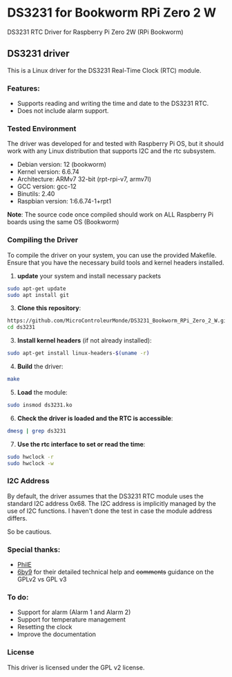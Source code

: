 # DS3231 for Bookworm RPi Zero 2 W

DS3231 RTC Driver for Raspberry Pi Zero 2W (RPi Bookworm)


## DS3231 driver

This is a Linux driver for the DS3231 Real-Time Clock (RTC) module.

### Features:

- Supports reading and writing the time and date to the DS3231 RTC.
- Does not include alarm support.

### Tested Environment

The driver was developed for and tested with Raspberry Pi OS, but it should work with any Linux distribution that supports I2C and the rtc subsystem.

- Debian version: 12 (bookworm)
- Kernel version: 6.6.74
- Architecture: ARMv7 32-bit (rpt-rpi-v7, armv7l)
- GCC version: gcc-12
- Binutils: 2.40
- Raspbian version: 1:6.6.74-1+rpt1

**Note**: The source code once compiled should work on ALL Raspberry Pi boards using the same OS (Bookworm)

### Compiling the Driver

To compile the driver on your system, you can use the provided Makefile. Ensure that you have the necessary build tools and kernel headers installed.

1. **update** your system and install necessary packets

```bash
sudo apt-get update
sudo apt install git
```

3. **Clone this repository**:

```bash
https://github.com/MicroControleurMonde/DS3231_Bookworm_RPi_Zero_2_W.git
cd ds3231
```
3. **Install kernel headers** (if not already installed):

```bash
sudo apt-get install linux-headers-$(uname -r)
```
4. **Build** the driver:

```bash
make
```

5. **Load** the module:

```bash
sudo insmod ds3231.ko
```

6. **Check the driver is loaded and the RTC is accessible**:

```bash
dmesg | grep ds3231
```

7. **Use the rtc interface to set or read the time**:

```bash
sudo hwclock -r
sudo hwclock -w
```

### I2C Address

By default, the driver assumes that the DS3231 RTC module uses the standard I2C address 0x68. The I2C address is implicitly managed by the use of I2C functions.
I haven't done the test in case the module address differs. 

So be cautious.

### Special thanks:
- [PhilE](https://forums.raspberrypi.com/memberlist.php?mode=viewprofile&u=121689&sid=248f63f90532989b76f9143e54a09476)
- [6by9](https://forums.raspberrypi.com/memberlist.php?mode=viewprofile&u=92334)
for their detailed technical help and ~~comments~~ guidance on the GPLv2 vs GPL v3

### To do:

- Support for alarm (Alarm 1 and Alarm 2)
- Support for temperature management
- Resetting the clock
- Improve the documentation

### License

This driver is licensed under the GPL v2 license.





